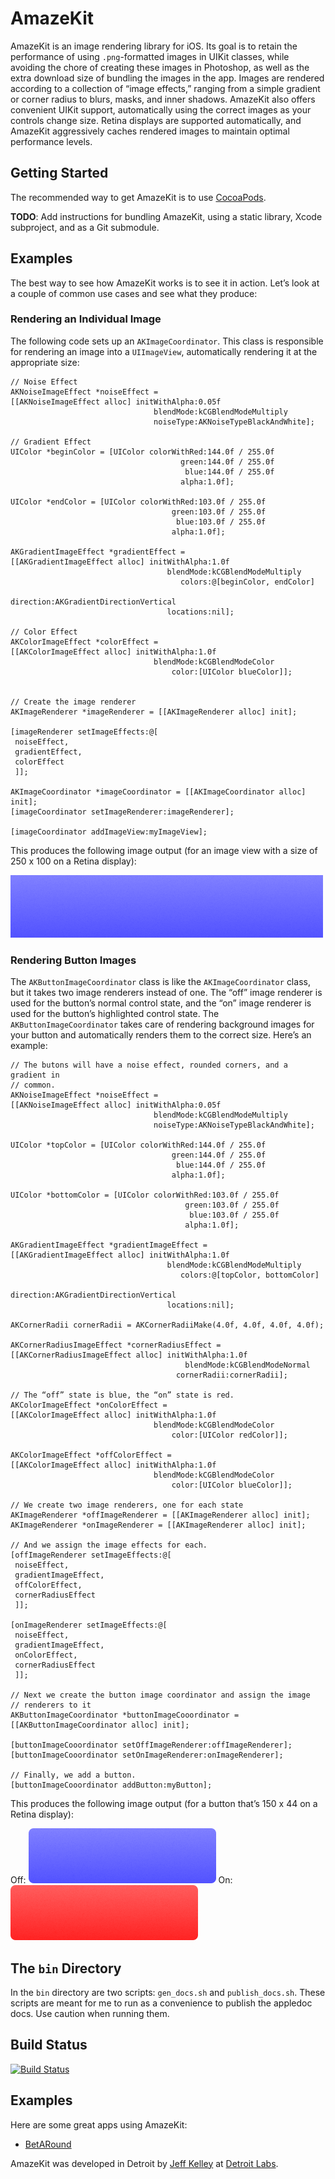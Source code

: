 # AmazeKit

AmazeKit is an image rendering library for iOS. Its goal is to retain the performance of using `.png`-formatted images in UIKit classes, while avoiding the chore of creating these images in Photoshop, as well as the extra download size of bundling the images in the app. Images are rendered according to a collection of “image effects,” ranging from a simple gradient or corner radius to blurs, masks, and inner shadows. AmazeKit also offers convenient UIKit support, automatically using the correct images as your controls change size. Retina displays are supported automatically, and AmazeKit aggressively caches rendered images to maintain optimal performance levels.

## Getting Started
The recommended way to get AmazeKit is to use [CocoaPods](http://www.cocoapods.org).

**TODO**: Add instructions for bundling AmazeKit, using a static library, Xcode subproject, and as a Git submodule.

## Examples
The best way to see how AmazeKit works is to see it in action. Let’s look at a couple of common use cases and see what they produce:

### Rendering an Individual Image
The following code sets up an `AKImageCoordinator`. This class is responsible for rendering an image into a `UIImageView`, automatically rendering it at the appropriate size:

    // Noise Effect
    AKNoiseImageEffect *noiseEffect =
    [[AKNoiseImageEffect alloc] initWithAlpha:0.05f
                                    blendMode:kCGBlendModeMultiply
                                    noiseType:AKNoiseTypeBlackAndWhite];
    
    // Gradient Effect
    UIColor *beginColor = [UIColor colorWithRed:144.0f / 255.0f
                                          green:144.0f / 255.0f
                                           blue:144.0f / 255.0f
                                          alpha:1.0f];
    
    UIColor *endColor = [UIColor colorWithRed:103.0f / 255.0f
                                        green:103.0f / 255.0f
                                         blue:103.0f / 255.0f
                                        alpha:1.0f];
    
    AKGradientImageEffect *gradientEffect =
    [[AKGradientImageEffect alloc] initWithAlpha:1.0f
                                       blendMode:kCGBlendModeMultiply
                                          colors:@[beginColor, endColor]
                                       direction:AKGradientDirectionVertical
                                       locations:nil];
    
    // Color Effect
    AKColorImageEffect *colorEffect =
    [[AKColorImageEffect alloc] initWithAlpha:1.0f
                                    blendMode:kCGBlendModeColor
                                        color:[UIColor blueColor]];
    
    
    // Create the image renderer
    AKImageRenderer *imageRenderer = [[AKImageRenderer alloc] init];
    
    [imageRenderer setImageEffects:@[
     noiseEffect,
     gradientEffect,
     colorEffect
     ]];
    
    AKImageCoordinator *imageCoordinator = [[AKImageCoordinator alloc] init];
    [imageCoordinator setImageRenderer:imageRenderer];
    
    [imageCoordinator addImageView:myImageView];

This produces the following image output (for an image view with a size of 250 x 100 on a Retina display):

![Example Image 1](readme_images/example_1.png)

### Rendering Button Images
The `AKButtonImageCoordinator` class is like the `AKImageCoordinator` class, but it takes two image renderers instead of one. The “off” image renderer is used for the button’s normal control state, and the “on” image renderer is used for the button’s highlighted control state. The `AKButtonImageCoordinator` takes care of rendering background images for your button and automatically renders them to the correct size. Here’s an example:

    // The butons will have a noise effect, rounded corners, and a gradient in
    // common.
    AKNoiseImageEffect *noiseEffect =
    [[AKNoiseImageEffect alloc] initWithAlpha:0.05f
                                    blendMode:kCGBlendModeMultiply
                                    noiseType:AKNoiseTypeBlackAndWhite];
    
    UIColor *topColor = [UIColor colorWithRed:144.0f / 255.0f
                                        green:144.0f / 255.0f
                                         blue:144.0f / 255.0f
                                        alpha:1.0f];
    
    UIColor *bottomColor = [UIColor colorWithRed:103.0f / 255.0f
                                           green:103.0f / 255.0f
                                            blue:103.0f / 255.0f
                                           alpha:1.0f];
 
    AKGradientImageEffect *gradientImageEffect =
    [[AKGradientImageEffect alloc] initWithAlpha:1.0f
                                       blendMode:kCGBlendModeMultiply
                                          colors:@[topColor, bottomColor]
                                       direction:AKGradientDirectionVertical
                                       locations:nil];
    
    AKCornerRadii cornerRadii = AKCornerRadiiMake(4.0f, 4.0f, 4.0f, 4.0f);

    AKCornerRadiusImageEffect *cornerRadiusEffect =
    [[AKCornerRadiusImageEffect alloc] initWithAlpha:1.0f
                                           blendMode:kCGBlendModeNormal
                                         cornerRadii:cornerRadii];
    
    // The “off” state is blue, the “on” state is red.
    AKColorImageEffect *onColorEffect =
    [[AKColorImageEffect alloc] initWithAlpha:1.0f
                                    blendMode:kCGBlendModeColor
                                        color:[UIColor redColor]];
	
    AKColorImageEffect *offColorEffect =
    [[AKColorImageEffect alloc] initWithAlpha:1.0f
                                    blendMode:kCGBlendModeColor
                                        color:[UIColor blueColor]];
	
    // We create two image renderers, one for each state
    AKImageRenderer *offImageRenderer = [[AKImageRenderer alloc] init];
    AKImageRenderer *onImageRenderer = [[AKImageRenderer alloc] init];
    
    // And we assign the image effects for each.
    [offImageRenderer setImageEffects:@[
     noiseEffect,
     gradientImageEffect,
     offColorEffect,
     cornerRadiusEffect
     ]];
    
    [onImageRenderer setImageEffects:@[
     noiseEffect,
     gradientImageEffect,
     onColorEffect,
     cornerRadiusEffect
     ]];
    
    // Next we create the button image coordinator and assign the image
    // renderers to it
    AKButtonImageCoordinator *buttonImageCooordinator =
    [[AKButtonImageCoordinator alloc] init];
    
    [buttonImageCooordinator setOffImageRenderer:offImageRenderer];
    [buttonImageCooordinator setOnImageRenderer:onImageRenderer];
    
    // Finally, we add a button.
    [buttonImageCooordinator addButton:myButton];

This produces the following image output (for a button that’s 150 x 44 on a Retina display):

Off: ![Example Image 2 (Off)](readme_images/example2_off.png)
On: ![Example Image 2 (On)](readme_images/example2_on.png)

## The `bin` Directory
In the `bin` directory are two scripts: `gen_docs.sh` and `publish_docs.sh`. These scripts are meant for me to run as a convenience to publish the appledoc docs. Use caution when running them.

## Build Status
[![Build Status](https://travis-ci.org/detroit-labs/AmazeKit.png)](https://travis-ci.org/detroit-labs/AmazeKit)

## Examples
Here are some great apps using AmazeKit:
* [BetARound](http://www.sidebet.me/betaround/)

AmazeKit was developed in Detroit by [Jeff Kelley](http://github.com/SlaunchaMan) at [Detroit Labs](http://www.detroitlabs.com).
